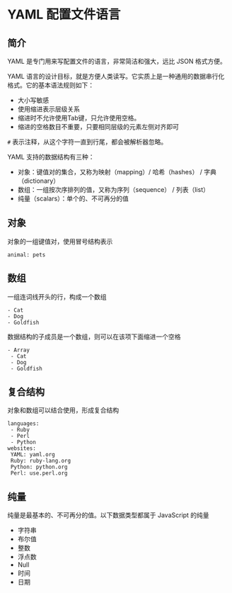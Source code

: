 # YAML 配置文件语言

## 简介

YAML 是专门用来写配置文件的语言，非常简洁和强大，远比 JSON 格式方便。

YAML 语言的设计目标，就是方便人类读写。它实质上是一种通用的数据串行化格式。它的基本语法规则如下：

- 大小写敏感
- 使用缩进表示层级关系
- 缩进时不允许使用Tab键，只允许使用空格。
- 缩进的空格数目不重要，只要相同层级的元素左侧对齐即可

`#` 表示注释，从这个字符一直到行尾，都会被解析器忽略。

YAML 支持的数据结构有三种：

- 对象：键值对的集合，又称为映射（mapping）/ 哈希（hashes） / 字典（dictionary）
- 数组：一组按次序排列的值，又称为序列（sequence） / 列表（list）
- 纯量（scalars）：单个的、不可再分的值

## 对象

对象的一组键值对，使用冒号结构表示

```text
animal: pets
```

## 数组

一组连词线开头的行，构成一个数组

```text
- Cat
- Dog
- Goldfish
```

数据结构的子成员是一个数组，则可以在该项下面缩进一个空格

```text
- Array
 - Cat
 - Dog
 - Goldfish
```

## 复合结构

对象和数组可以结合使用，形成复合结构

```text
languages:
 - Ruby
 - Perl
 - Python 
websites:
 YAML: yaml.org 
 Ruby: ruby-lang.org 
 Python: python.org 
 Perl: use.perl.org 
```

## 纯量

纯量是最基本的、不可再分的值。以下数据类型都属于 JavaScript 的纯量

- 字符串
- 布尔值
- 整数
- 浮点数
- Null
- 时间
- 日期